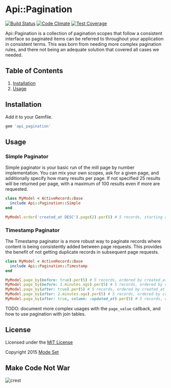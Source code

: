 Api::Pagination
===============

[![Build Status](https://img.shields.io/travis/modeset/api_pagination.svg)](https://travis-ci.org/modeset/api_pagination)
[![Code Climate](https://codeclimate.com/repos/54df9005e30ba012930060e4/badges/e466695e9c8859eaafd2/gpa.svg)](https://codeclimate.com/repos/54df9005e30ba012930060e4/feed)
[![Test Coverage](https://codeclimate.com/repos/54df9005e30ba012930060e4/badges/e466695e9c8859eaafd2/coverage.svg)](https://codeclimate.com/repos/54df9005e30ba012930060e4/feed)

Api::Pagination is a collection of pagination scopes that follow a consistent interface so paginated items can be
referred to throughout your application in consistent terms. This was born from needing more complex pagination rules,
and there not being an adequate solution that covered all cases we needed.

## Table of Contents

1. [Installation](#installation)
2. [Usage](#usage)


## Installation

Add it to your Gemfile.

```ruby
gem 'api_pagination'
```

## Usage

### Simple Paginator

Simple paginator is your basic run of the mill page by number implementation. You can mix your own scopes, ask for a
given page, and additionally specify how many results per page. If not specified 25 results will be returned per page,
with a maximum of 100 results even if more are requested.

```ruby
class MyModel < ActiveRecord::Base
  include Api::Pagination::Simple
end

MyModel.order('created_at DESC').page(2).per(5) # 5 records, starting at page 2
```

### Timestamp Paginator

The Timestamp paginator is a more robust way to paginate records where content is being consistently added between page
requests. This provides the benefit of not getting duplicate records in subsequent page requests.

```ruby
class MyModel < ActiveRecord::Base
  include Api::Pagination::Timestamp
end

MyModel.page_by(before: true).per(5) # 5 records, ordered by created_at DESC
MyModel.page_by(before: 2.minutes.ago).per(5) # 5 records, ordered by created_at DESC, where created_at > 2 minutes ago
MyModel.page_by(after: true).per(5) # 5 records, ordered by created_at ASC
MyModel.page_by(after: 2.minutes.ago).per(5) # 5 records, ordered by created_at ASC, where created_at < 2 minutes ago
MyModel.page_by(after: true, column: :updated_at).per(5) # 5 records, ordered by updated_at ASC
```

TODO: document more complex usages with the `page_value` callback, and how to use pagination with join tables.


## License

Licensed under the [MIT License](http://creativecommons.org/licenses/MIT)

Copyright 2015 [Mode Set](https://github.com/modeset)


## Make Code Not War
![crest](https://secure.gravatar.com/avatar/aa8ea677b07f626479fd280049b0e19f?s=75)
